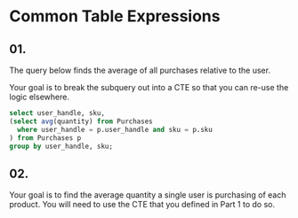 # Common Table Expressions

## 01.
The query below finds the average of all purchases relative to the user.

Your goal is to break the subquery out into a CTE so that you can re-use the logic elsewhere.

```sql
select user_handle, sku, 
(select avg(quantity) from Purchases 
  where user_handle = p.user_handle and sku = p.sku
) from Purchases p 
group by user_handle, sku;
```

## 02. 

Your goal is to find the average quantity a single user is purchasing of each product. You will need to use the CTE that you defined in Part 1 to do so.
